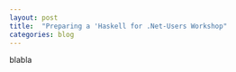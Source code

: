 ```yaml
---
layout: post
title:  "Preparing a 'Haskell for .Net-Users Workshop"
categories: blog
---
```


blabla
